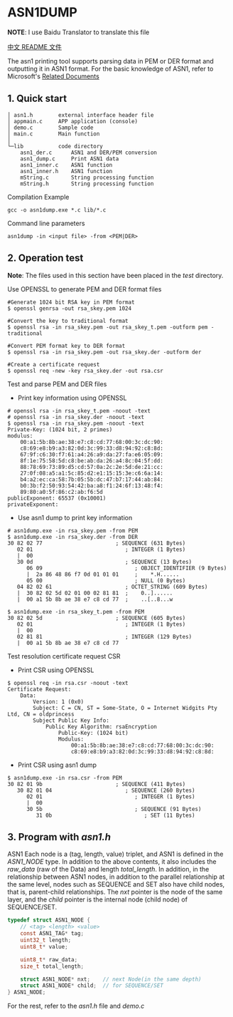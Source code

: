 ﻿# ASN1DUMP

**NOTE**: I use Baidu Translator to translate this file

[中文 README 文件](README.md)

The asn1 printing tool supports parsing data in PEM or DER format and outputting it in ASN1 format. For the basic knowledge of ASN1, refer to Microsoft's [Related Documents](https://learn.microsoft.com/en-us/windows/win32/seccertenroll/distinguished-encoding-rules)

## 1. Quick start

```text
│ asn1.h        external interface header file
│ appmain.c     APP application (console)
│ demo.c        Sample code
│ main.c        Main function
│
└─lib           code directory
    asn1_der.c      ASN1 and DER/PEM conversion
    asn1_dump.c     Print ASN1 data
    asn1_inner.c    ASN1 function
    asn1_inner.h    ASN1 function
    mString.c       String processing function
    mString.h       String processing function
```

Compilation Example

```text
gcc -o asn1dump.exe *.c lib/*.c
```

Command line parameters

```text
asn1dump -in <input file> -from <PEM|DER>
```

## 2. Operation test

**Note**: The files used in this section have been placed in the *test* directory.

Use OPENSSL to generate PEM and DER format files

```text
#Generate 1024 bit RSA key in PEM format
$ openssl genrsa -out rsa_skey.pem 1024

#Convert the key to traditional format
$ openssl rsa -in rsa_skey.pem -out rsa_skey_t.pem -outform pem -traditional

#Convert PEM format key to DER format
$ openssl rsa -in rsa_skey.pem -out rsa_skey.der -outform der

#Create a certificate request
$ openssl req -new -key rsa_skey.der -out rsa.csr
```

Test and parse PEM and DER files

* Print key information using OPENSSL

```text
# openssl rsa -in rsa_skey_t.pem -noout -text
# openssl rsa -in rsa_skey.der -noout -text
$ openssl rsa -in rsa_skey.pem -noout -text
Private-Key: (1024 bit, 2 primes)
modulus:
    00:a1:5b:8b:ae:38:e7:c8:cd:77:68:00:3c:dc:90:
    c8:69:e8:b9:a3:82:0d:3c:99:33:d8:94:92:c8:8d:
    67:9f:c6:30:f7:61:a4:26:a9:da:27:fa:e6:05:09:
    8f:1e:75:58:5d:c8:be:ab:da:26:a4:8c:04:5f:dd:
    88:78:69:73:89:d5:cd:57:0a:2c:2e:5d:de:21:cc:
    27:0f:08:a5:a1:5c:85:d2:e1:15:15:3e:c6:6a:14:
    b4:a2:ec:ca:58:7b:05:5b:dc:47:b7:17:44:ab:84:
    b0:3b:f2:50:93:54:42:ba:a8:f1:24:6f:13:48:f4:
    89:80:a0:5f:86:c2:ab:f6:5d
publicExponent: 65537 (0x10001)
privateExponent:
```

* Use asn1 dump to print key information

```text
# asn1dump.exe -in rsa_skey.pem -from PEM
$ asn1dump.exe -in rsa_skey.der -from DER
30 82 02 77                       ; SEQUENCE (631 Bytes)
   02 01                             ; INTEGER (1 Bytes)
   |  00
   30 0d                             ; SEQUENCE (13 Bytes)
      06 09                             ; OBJECT_IDENTIFIER (9 Bytes)
      |  2a 86 48 86 f7 0d 01 01 01     ;    *.H......
      05 00                             ; NULL (0 Bytes)
   04 82 02 61                       ; OCTET_STRING (609 Bytes)
   |  30 82 02 5d 02 01 00 02 81 81  ;    0..]......
   |  00 a1 5b 8b ae 38 e7 c8 cd 77  ;    ..[..8...w
```

```text
$ asn1dump.exe -in rsa_skey_t.pem -from PEM
30 82 02 5d                       ; SEQUENCE (605 Bytes)
   02 01                             ; INTEGER (1 Bytes)
   |  00
   02 81 81                          ; INTEGER (129 Bytes)
   |  00 a1 5b 8b ae 38 e7 c8 cd 77
```

Test resolution certificate request CSR

* Print CSR using OPENSSL

```text
$ openssl req -in rsa.csr -noout -text
Certificate Request:
    Data:
        Version: 1 (0x0)
        Subject: C = CN, ST = Some-State, O = Internet Widgits Pty Ltd, CN = oldprincess
        Subject Public Key Info:
            Public Key Algorithm: rsaEncryption
                Public-Key: (1024 bit)
                Modulus:
                    00:a1:5b:8b:ae:38:e7:c8:cd:77:68:00:3c:dc:90:
                    c8:69:e8:b9:a3:82:0d:3c:99:33:d8:94:92:c8:8d:
```

* Print CSR using asn1 dump

```text
$ asn1dump.exe -in rsa.csr -from PEM
30 82 01 9b                       ; SEQUENCE (411 Bytes)
   30 82 01 04                       ; SEQUENCE (260 Bytes)
      02 01                             ; INTEGER (1 Bytes)
      |  00
      30 5b                             ; SEQUENCE (91 Bytes)
         31 0b                             ; SET (11 Bytes)
```

## 3. Program with *asn1.h*

ASN1 Each node is a (tag, length, value) triplet, and ASN1 is defined in the *ASN1_NODE* type. In addition to the above contents, it also includes the *raw_data* (raw of the Data) and length *total_length*. In addition, in the relationship between ASN1 nodes, in addition to the parallel relationship at the same level, nodes such as SEQUENCE and SET also have child nodes, that is, parent-child relationships. The *nxt* pointer is the node of the same layer, and the *child* pointer is the internal node (child node) of SEQUENCE/SET.

```c
typedef struct ASN1_NODE {
    // <tag> <length> <value>
    const ASN1_TAG* tag;
    uint32_t length;
    uint8_t* value;

    uint8_t* raw_data;
    size_t total_length;

    struct ASN1_NODE* nxt;    // next Node(in the same depth)
    struct ASN1_NODE* child;  // for SEQUENCE/SET
} ASN1_NODE;
```

For the rest, refer to the *asn1.h* file and *demo.c*
